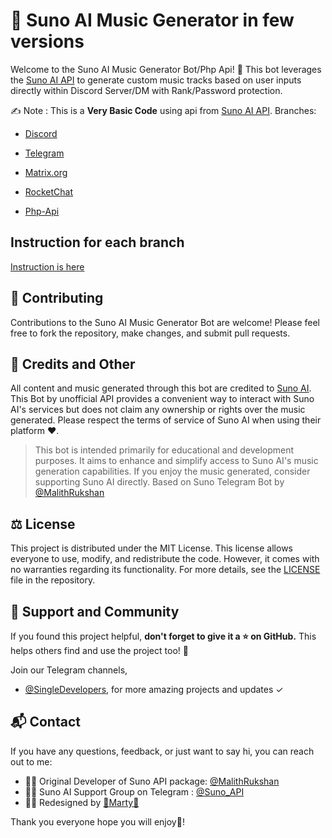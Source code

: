 # 🎵 Suno AI Music Generator in few versions

Welcome to the Suno AI Music Generator Bot/Php Api! 🤖 This bot leverages the [Suno AI API](https://github.com/Malith-Rukshan/Suno-API) to generate custom music tracks based on user inputs directly within Discord Server/DM with Rank/Password protection.

✍️ Note : This is a **Very Basic Code** using api from [Suno AI API](https://github.com/Malith-Rukshan/Suno-API).
Branches:

-  [Discord](https://github.com/AI-Grid/Suno-AI-BOT/tree/discord)

-  [Telegram](https://github.com/AI-Grid/Suno-AI-BOT/tree/telegram)

-  [Matrix.org](https://github.com/AI-Grid/Suno-AI-BOT/tree/matrix.org)

-  [RocketChat](https://github.com/AI-Grid/Suno-AI-BOT/tree/rocketchat)

-  [Php-Api](https://github.com/AI-Grid/Suno-AI-BOT/tree/php-api)

## Instruction for each branch

[Instruction is here](https://github.com/AI-Grid/Suno-AI-BOT/wiki)

## 🤝 Contributing

Contributions to the Suno AI Music Generator Bot are welcome! Please feel free to fork the repository, make changes, and submit pull requests.

## 🎯 Credits and Other
All content and music generated through this bot are credited to [Suno AI](https://suno.ai/). This Bot by unofficial API provides a convenient way to interact with Suno AI's services but does not claim any ownership or rights over the music generated. Please respect  the terms of service of Suno AI when using their platform ❤️.

> This bot is intended primarily for educational and development purposes. It aims to enhance and simplify access to Suno AI's music generation capabilities. If you enjoy the music generated, consider supporting Suno AI directly.
> Based on Suno Telegram Bot by [@MalithRukshan](https://t.me/MalithRukshan)

## ⚖️ License
This project is distributed under the MIT License. This license allows everyone to use, modify, and redistribute the code. However, it comes with no warranties regarding its functionality. For more details, see the [LICENSE](https://github.com/AI-Grid/Suno-AI-BOT/blob/note/LICENSE) file in the repository.

## 🌟 Support and Community
If you found this project helpful, **don't forget to give it a ⭐ on GitHub.** This helps others find and use the project too! 🫶

Join our Telegram channels, 

- [@SingleDevelopers](https://t.me/SingleDevelopers), for more amazing projects and updates ✓


## 📬 Contact
If you have any questions, feedback, or just want to say hi, you can reach out to me:

  -  🧑‍💻 Original Developer of Suno API package: [@MalithRukshan](https://t.me/MalithRukshan)
  -  🧑‍💻 Suno AI Support Group on Telegram : [@Suno_API](https://t.me/Suno_API)
  -  🧑‍💻 Redesigned by [💖Marty💖](https://my.secondlife.com/martynka.adamski)

Thank you everyone hope you will enjoy💖!
